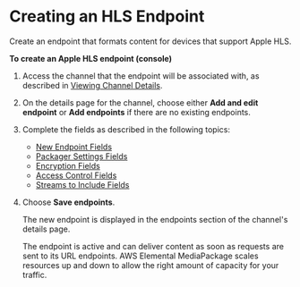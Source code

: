 # Creating an HLS Endpoint<a name="endpoints-hls"></a>

Create an endpoint that formats content for devices that support Apple HLS\.

**To create an Apple HLS endpoint \(console\)**

1. Access the channel that the endpoint will be associated with, as described in [Viewing Channel Details](channels-view.md)\.

1. On the details page for the channel, choose either **Add and edit endpoint** or **Add endpoints** if there are no existing endpoints\.

1. Complete the fields as described in the following topics:
   + [New Endpoint Fields](endpoints-hls-new.md)
   + [Packager Settings Fields](endpoints-hls-packager.md)
   + [Encryption Fields](endpoints-hls-encryption.md)
   + [Access Control Fields](endpoints-hls-access-control.md)
   + [Streams to Include Fields](endpoints-hls-include-streams.md)

1. Choose **Save endpoints**\.

   The new endpoint is displayed in the endpoints section of the channel's details page\.

   The endpoint is active and can deliver content as soon as requests are sent to its URL endpoints\. AWS Elemental MediaPackage scales resources up and down to allow the right amount of capacity for your traffic\.